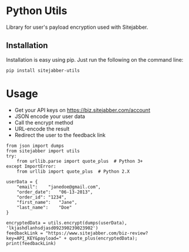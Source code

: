 # Python Utils

Library for user's payload encryption used with Sitejabber.

## Installation

Installation is easy using pip. Just run the following on the command line:

```
pip install sitejabber-utils
```

# Usage

- Get your API keys on https://biz.sitejabber.com/account
- JSON encode your user data
- Call the encrypt method
- URL-encode the result
- Redirect the user to the feedback link

```
from json import dumps
from sitejabber import utils
try:
	from urllib.parse import quote_plus  # Python 3+
except ImportError:
	from urllib import quote_plus  # Python 2.X

userData = {
	"email":	"janedoe@gmail.com",
	"order_date":	"06-13-2013",
	"order_id":	"1234",
	"first_name":	"Jane",
	"last_name":	"Doe"
}

encryptedData = utils.encrypt(dumps(userData), 'lkjashdlanhsdjasd092390239023902')
feedbackLink = "https://www.sitejabber.com/biz-review?key=API_KEY&payload=" + quote_plus(encryptedData);
print(feedbackLink)

```
